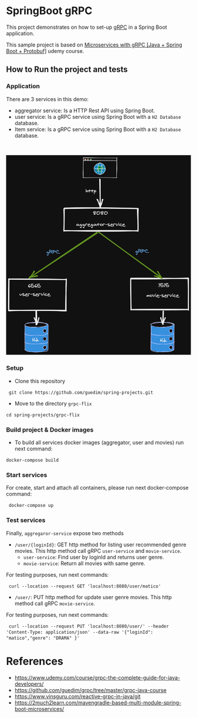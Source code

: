 # SpringBoot gRPC

This project demonstrates on how to set-up [gRPC](https://grpc.io) in a Spring Boot application.

This sample project is based on [Microservices with gRPC [Java + Spring Boot  + Protobuf]](https://www.udemy.com/course/grpc-the-complete-guide-for-java-developers/) udemy course.



## How to Run the project and tests

### Application

There are 3 services in this demo:

- aggregator service: Is a HTTP Rest API using Spring Boot.
- user service: Is a gRPC service using Spring Boot with a ``H2 Database`` database.
- Item service: Is a gRPC service using Spring Boot with a ``H2 Database`` database.

<br/>

![Services](./services.png "Services flow")


### Setup

- Clone this repository 

```
 git clone https://github.com/guedim/spring-projects.git
```

- Move to the directory `grpc-flix`

```
cd spring-projects/grpc-flix
```

### Build project & Docker images

- To build all services docker images (aggregator, user and movies) run next command:
 
```
docker-compose build
```


### Start services 

For create, start and attach all containers, please run next docker-compose command:

```
 docker-compose up
```

### Test services

Finally, ``aggregaror-service`` expose two methods
- ``/user/{loginId}``: GET http method for listing user recommended genre movies. This http method call gRPC ``user-service`` and ``movie-service``.
  - ``user-service``: Find user by loginId and returns user genre. 
  - ``movie-service``: Return all movies with same  genre.

For testing purposes, run next commands:
```
 curl --location --request GET 'localhost:8080/user/matico'
```

- ``/user/``: PUT http method for update user genre movies. This http method call gRPC ``movie-service``.

For testing purposes, run next commands:
```
 curl --location --request PUT 'localhost:8080/user/' --header 'Content-Type: application/json' --data-raw '{"loginId": "matico","genre": "DRAMA" }'
```

# References

- https://www.udemy.com/course/grpc-the-complete-guide-for-java-developers/
- https://github.com/guedim/grpc/tree/master/grpc-java-course
- https://www.vinsguru.com/reactive-grpc-in-java/git 
- https://2much2learn.com/mavengradle-based-multi-module-spring-boot-microservices/